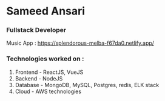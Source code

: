 # Sameed Ansari

### Fullstack Developer

Music App : https://splendorous-melba-f67da0.netlify.app/

### Technologies worked on :

1. Frontend - ReactJS, VueJS
2. Backend - NodeJS
3. Database - MongoDB, MySQL, Postgres, redis, ELK stack
4. Cloud - AWS technologies
